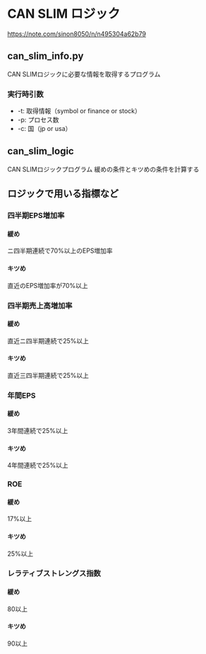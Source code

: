 # CAN SLIM ロジック
https://note.com/sinon8050/n/n495304a62b79

## can_slim_info.py
CAN SLIMロジックに必要な情報を取得するプログラム
### 実行時引数
- -t: 取得情報（symbol or finance or stock）
- -p: プロセス数
- -c: 国（jp or usa）

## can_slim_logic
CAN SLIMロジックプログラム
緩めの条件とキツめの条件を計算する

## ロジックで用いる指標など
### 四半期EPS増加率
#### 緩め
ニ四半期連続で70%以上のEPS増加率

#### キツめ
直近のEPS増加率が70%以上

### 四半期売上高増加率
#### 緩め
直近ニ四半期連続で25%以上

#### キツめ
直近三四半期連続で25%以上

### 年間EPS
#### 緩め
3年間連続で25%以上

#### キツめ
4年間連続で25%以上

### ROE
#### 緩め
17%以上

#### キツめ
25%以上

### レラティブストレングス指数
#### 緩め
80以上

#### キツめ
90以上